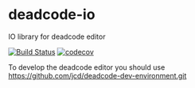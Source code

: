 # deadcode-io
IO library for deadcode editor

[![Build Status](https://travis-ci.org/jcd/deadcode-io.svg?branch=master)](https://travis-ci.org/jcd/deadcode-io)
[![codecov](https://codecov.io/gh/jcd/deadcode-io/branch/master/graph/badge.svg)](https://codecov.io/gh/jcd/deadcode-io)

To develop the deadcode editor you should use https://github.com/jcd/deadcode-dev-environment.git
